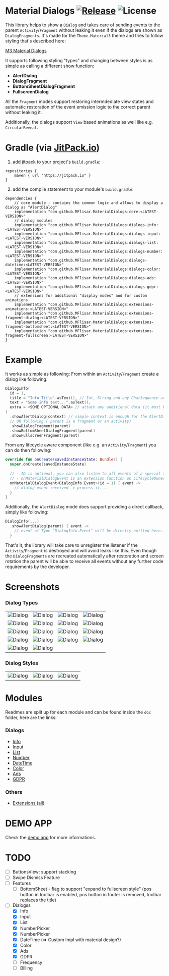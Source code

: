 # Material Dialogs  [![Release](https://jitpack.io/v/MFlisar/materialdialogs.svg)](https://jitpack.io/#MFlisar/MaterialDialogs) ![License](https://img.shields.io/github/license/MFlisar/MaterialDialogs)

This library helps to show a `Dialog` and takes care of sending events to the parent `Activity`/`Fragment` without leaking it even if the dialogs are shown as `DialogFragments`. It's made for the `Theme.Material3` theme and tries to follow styling that's described here:

[M3 Material Dialogs](https://m3.material.io/components/dialogs/implementation/android)

It supports following styling "types" and changing between styles is as simple as calling a different show function:

* **AlertDialog**
* **DialogFragment**
* **BottomSheetDialogFragment**
* **FullscreenDialog**

All the `Fragment` modes support restoring intermdediate view states and automatic restoration of the event emission logic to the correct parent without leaking it.

Additionally, the dialogs support `View` based animations as well like e.g. `CircularReveal`.

# Gradle (via [JitPack.io](https://jitpack.io/))

1. add jitpack to your project's `build.gradle`:
```
repositories {
    maven { url "https://jitpack.io" }
}
```
2. add the compile statement to your module's `build.gradle`:
```
dependencies {
    // core module - contains the common logic and allows to display a dialog as "AlertDialog"
    implementation "com.github.MFlisar.MaterialDialogs:core:<LATEST-VERSION>"
    // dialog modules
    implementation "com.github.MFlisar.MaterialDialogs:dialogs-info:<LATEST-VERSION>"
    implementation "com.github.MFlisar.MaterialDialogs:dialogs-input:<LATEST-VERSION>"
    implementation "com.github.MFlisar.MaterialDialogs:dialogs-list:<LATEST-VERSION>"
    implementation "com.github.MFlisar.MaterialDialogs:dialogs-number:<LATEST-VERSION>"
    implementation "com.github.MFlisar.MaterialDialogs:dialogs-datetime:<LATEST-VERSION>"
    implementation "com.github.MFlisar.MaterialDialogs:dialogs-color:<LATEST-VERSION>"
    implementation "com.github.MFlisar.MaterialDialogs:dialogs-ads:<LATEST-VERSION>"
    implementation "com.github.MFlisar.MaterialDialogs:dialogs-gdpr:<LATEST-VERSION>"
    // extensions for additional "display modes" and for custom animations
    implementation "com.github.MFlisar.MaterialDialogs:extensions-animations:<LATEST-VERSION>"
    implementation "com.github.MFlisar.MaterialDialogs:extensions-fragment-dialog:<LATEST-VERSION>"
    implementation "com.github.MFlisar.MaterialDialogs:extensions-fragment-bottomsheet:<LATEST-VERSION>"
    implementation "com.github.MFlisar.MaterialDialogs:extensions-fragment-fullscreen:<LATEST-VERSION>"
}
```

# Example

It works as simple as following: From within an `Activity`/`Fragment` create a dialog like following:

```kotlin
DialogInfo(
  id = 1,
  title = "Info Title".asText(), // Int, String and any CharSequence are supported (e.g. SpannableString)
  text = "Some info text...".asText(),
  extra = <SOME OPTIONAL DATA> // attach any additional data (it must be parcelable) you may want to use when handling the result
)
  .showAlertDialog(context) // simple context is enough for the AlertDialog mode
  // OR following ( parent is a fragment or an activity)
  .showDialogFragment(parent)
  .showBottomSheetDialogFragment(parent)
  .showFullscreenFragment(parent)
```

From any lifecycle aware component (like e.g. an `Activity`/`Fragment`) you can do then following:

```kotlin
override fun onCreate(savedInstanceState: Bundle?) {
  super.onCreate(savedInstanceState)
  
  // - ID is optional, you can also listen to all events of a special type if desired
  // - onMaterialDialogEvent is an extension function on LifecycleOwner
  onMaterialDialogEvent<DialogInfo.Event>(id = 1) { event ->
    // dialog event received -> process it...
  }
}
```

Additionally, the `AlertDialog` mode does support providing a direct callback, simply like following:

```kotlin
DialogInfo(...)
  .showAlertDialog(parent) { event ->
    // event of Type "DialogInfo.Event" will be directly emitted here...
  }
```

That's it, the library will take care to unregister the listener if the `Activity`/`Fragment` is destroyed and will avoid leaks like this. Even though the `DialogFragments` are recreated automatically after restoration and screen rotation the parent will be able to receive all events without any further code requirements by the developer. 

# Screenshots

### Dialog Types

| | | | |
| :---: | :---: | :---: | :---: |
| ![Dialog](images/dialog_info1.jpg?raw=true "Dialog") | ![Dialog](images/dialog_info2.jpg?raw=true "Dialog") | ![Dialog](images/dialog_info3.jpg?raw=true "Dialog") | ![Dialog](images/dialog_input.jpg?raw=true "Dialog") |
| ![Dialog](images/dialog_list_singleselect.jpg?raw=true "Dialog") | ![Dialog](images/dialog_list_multiselect.jpg?raw=true "Dialog") | ![Dialog](images/dialog_list_multiclick.jpg?raw=true "Dialog") | ![Dialog](images/dialog_list_custom.jpg?raw=true "Dialog") |
| ![Dialog](images/dialog_number1.jpg?raw=true "Dialog") | ![Dialog](images/dialog_number2.jpg?raw=true "Dialog") | ![Dialog](images/dialog_date.jpg?raw=true "Dialog") | ![Dialog](images/dialog_time1.jpg?raw=true "Dialog") |
| ![Dialog](images/dialog_time2.jpg?raw=true "Dialog") | ![Dialog](images/dialog_color1.jpg?raw=true "Dialog") | ![Dialog](images/dialog_color2.jpg?raw=true "Dialog") | ![Dialog](images/dialog_ads1.jpg?raw=true "Dialog") | 
| ![Dialog](images/dialog_ads2.jpg?raw=true "Dialog") | ![Dialog](images/dialog_gdpr1.jpg?raw=true "Dialog") | | |

### Dialog Styles

| | | |
| :---: | :---: | :---: |
| ![Dialog](images/style_bottomsheet.jpg?raw=true "Dialog") | ![Dialog](images/style_fullscreen1.jpg?raw=true "Dialog") | ![Dialog](images/style_fullscreen2.jpg?raw=true "Dialog") |

# Modules

Readmes are split up for each module and can be found inside the `doc` folder, here are the links:

### Dialogs

* [Info](doc/dialog-info.md)
* [Input](doc/dialog-input.md)
* [List](doc/dialog-list.md)
* [Number](doc/dialog-number.md)
* [DateTime](doc/dialog-datetime.md)
* [Color](doc/dialog-color.md)
* [Ads](doc/dialog-ads.md)
* [GDPR](doc/dialog-gdpr.md)

### Others

* [Extensions (all)](doc/extensions.md)

# DEMO APP

Check the [demo app](app/src/main/java/com/michaelflisar/dialogs/MainActivity.kt) for more informations.

# TODO

- [ ] ButtonsView: support stacking
- [ ] Swipe Dismiss Feature
- [ ] Features 
    - [ ] BottomSheet - flag to support "expand to fullscreen style" (pos button in toolbar is enabled, pos button in footer is removed, toolbar replaces the title)
- [ ] Dialogss
    - [x] Info
    - [x] Input
    - [x] List
    - [x] NumberPicker
    - [x] NumberPicker
    - [x] DateTime (=> Custom Impl with material design?)
    - [x] Color
    - [x] Ads
    - [x] GDPR
    - [ ] Frequency
    - [ ] Billing
